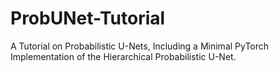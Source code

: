 # ProbUNet-Tutorial
A Tutorial on Probabilistic U-Nets, Including a Minimal PyTorch Implementation of the Hierarchical Probabilistic U-Net.
